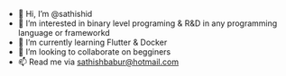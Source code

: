 - 👋 Hi, I’m @sathishid
- 👀 I’m interested in binary level programing & R&D in any programming language or frameworkd
- 🌱 I’m currently learning Flutter & Docker
- 💞️ I’m looking to collaborate on begginers 
- 📫 Read me via sathishbabur@hotmail.com

<!---
sathishid/sathishid is a ✨ special ✨ repository because its `README.md` (this file) appears on your GitHub profile.
You can click the Preview link to take a look at your changes.
--->
